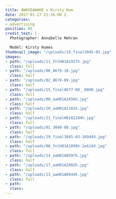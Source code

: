 ```yaml
---
title: AWAVEAWAKE x Kirsty Hum
date: 2017-01-27 21:16:00 Z
categories:
- advertising
position: 65
credit_text: |-
  Photographer: Annabelle Mehran

  Model: Kirsty Humes
thumbnail_image: "/uploads/19_final3045-03.jpg"
images:
- path: "/uploads/11_fnlH01A1937h.jpg"
  class: full
- path: "/uploads/06_8679-10.jpg"
  class: half
- path: "/uploads/02_8678-09.jpg"
  class: half
- path: "/uploads/15_final8677-08__0000.jpg"
  class: full
- path: "/uploads/00_aaH01A1656h.jpg"
  class: half
- path: "/uploads/20_aaH01A2181h.jpg"
  class: half
- path: "/uploads/21_finalH01A2284h.jpg"
  class: full
- path: "/uploads/01_3040-08.jpg"
  class: half
- path: "/uploads/19_final3045-03-169d49.jpg"
  class: half
- path: "/uploads/08_fnlH01A1096h-2e614d.jpg"
  class: full
- path: "/uploads/14_aaH01A0597h.jpg"
  class: half
- path: "/uploads/17_aaH01A2082h.jpg"
  class: half
- path: "/uploads/13_aaH01A0944h.jpg"
  class: full
- path: 
  class: 
---
```


